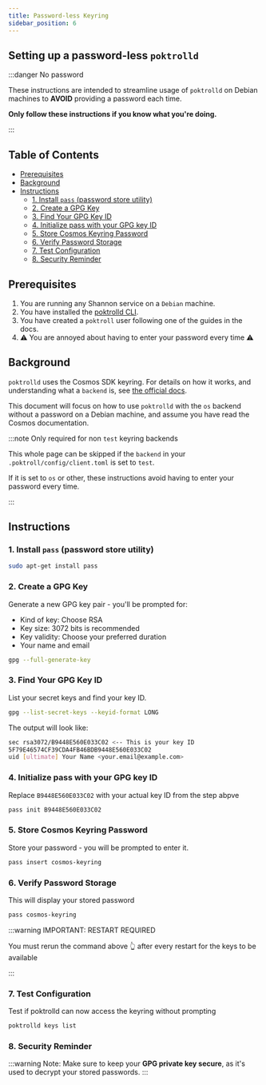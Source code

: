 ```yaml
---
title: Password-less Keyring
sidebar_position: 6
---
```


## Setting up a password-less `poktrolld` <!-- omit in toc -->

:::danger No password

These instructions are intended to streamline usage of `poktrolld` on Debian
machines to **AVOID** providing a password each time.

**Only follow these instructions if you know what you're doing.**

:::

## Table of Contents <!-- omit in toc -->

- [Prerequisites](#prerequisites)
- [Background](#background)
- [Instructions](#instructions)
  - [1. Install `pass` (password store utility)](#1-install-pass-password-store-utility)
  - [2. Create a GPG Key](#2-create-a-gpg-key)
  - [3. Find Your GPG Key ID](#3-find-your-gpg-key-id)
  - [4. Initialize pass with your GPG key ID](#4-initialize-pass-with-your-gpg-key-id)
  - [5. Store Cosmos Keyring Password](#5-store-cosmos-keyring-password)
  - [6. Verify Password Storage](#6-verify-password-storage)
  - [7. Test Configuration](#7-test-configuration)
  - [8. Security Reminder](#8-security-reminder)

## Prerequisites

1. You are running any Shannon service on a `Debian` machine.
2. You have installed the [poktrolld CLI](./poktrolld_cli.md).
3. You have created a `poktroll` user following one of the guides in the docs.
4. ⚠️ You are annoyed about having to enter your password every time ⚠️

## Background

`poktrolld` uses the Cosmos SDK keyring. For details on how it works, and understanding
what a `backend` is, see [the official docs](https://docs.cosmos.network/v0.46/run-node/keyring.html).

This document will focus on how to use `poktrolld` with the `os` backend without
a password on a Debian machine, and assume you have read the Cosmos documentation.

:::note Only required for non `test` keyring backends

This whole page can be skipped if the `backend` in your `.poktroll/config/client.toml` is set to `test`.

If it is set to `os` or other, these instructions avoid having to enter your password every time.

:::

## Instructions

### 1. Install `pass` (password store utility)

```bash
sudo apt-get install pass
```

### 2. Create a GPG Key

Generate a new GPG key pair - you'll be prompted for:

- Kind of key: Choose RSA
- Key size: 3072 bits is recommended
- Key validity: Choose your preferred duration
- Your name and email

```bash
gpg --full-generate-key
```

### 3. Find Your GPG Key ID

List your secret keys and find your key ID.

```bash
gpg --list-secret-keys --keyid-format LONG
```

The output will look like:

```bash
sec rsa3072/B9448E560E033C02 <-- This is your key ID
5F79E46574CF39CDA4FB46BDB9448E560E033C02
uid [ultimate] Your Name <your.email@example.com>
```

### 4. Initialize pass with your GPG key ID

Replace `B9448E560E033C02` with your actual key ID from the step abpve

```bash
pass init B9448E560E033C02
```

### 5. Store Cosmos Keyring Password

Store your password - you will be prompted to enter it.

```bash
pass insert cosmos-keyring
```

### 6. Verify Password Storage

This will display your stored password

```bash
pass cosmos-keyring
```

:::warning IMPORTANT: RESTART REQUIRED

You must rerun the command above 👆 after every restart for the keys to be available

:::

### 7. Test Configuration

Test if poktrolld can now access the keyring without prompting

```bash
poktrolld keys list
```

### 8. Security Reminder

:::warning
Note: Make sure to keep your **GPG private key secure**, as it's used to decrypt your stored passwords.
:::
